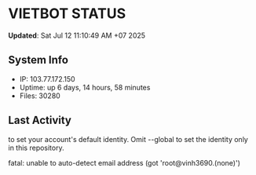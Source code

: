 # VIETBOT STATUS
**Updated**: Sat Jul 12 11:10:49 AM +07 2025

## System Info
- IP: 103.77.172.150
- Uptime: up 6 days, 14 hours, 58 minutes
- Files: 30280

## Last Activity

to set your account's default identity.
Omit --global to set the identity only in this repository.

fatal: unable to auto-detect email address (got 'root@vinh3690.(none)')
